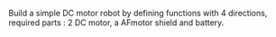 Build a simple DC motor robot by defining functions with 4 directions, required parts : 2 DC motor, a AFmotor shield and battery.
